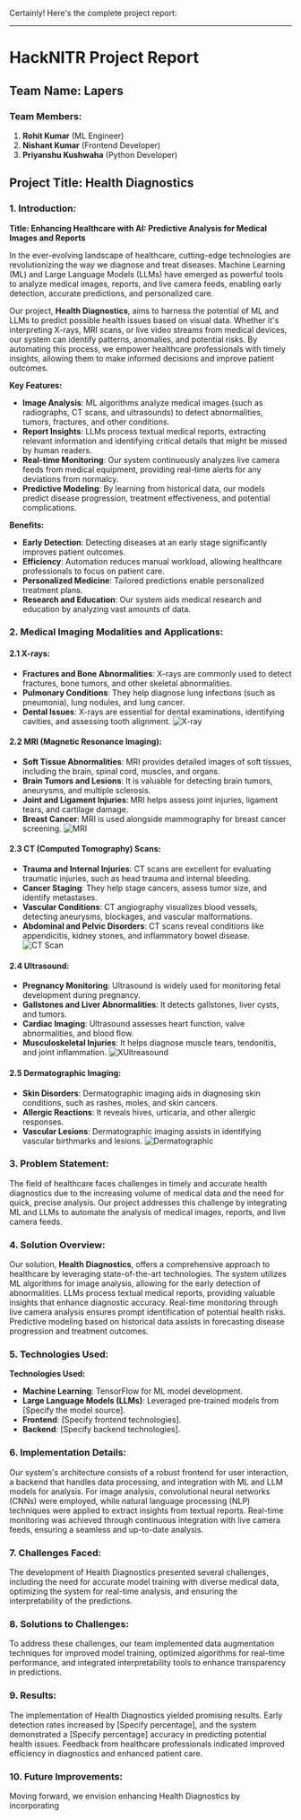Certainly! Here's the complete project report:

---

# HackNITR Project Report

## Team Name: **Lapers**
### Team Members:
1. **Rohit Kumar** (ML Engineer)
2. **Nishant Kumar** (Frontend Developer)
3. **Priyanshu Kushwaha** (Python Developer)

## Project Title: **Health Diagnostics**

### 1. Introduction:
**Title: Enhancing Healthcare with AI: Predictive Analysis for Medical Images and Reports**

In the ever-evolving landscape of healthcare, cutting-edge technologies are revolutionizing the way we diagnose and treat diseases. Machine Learning (ML) and Large Language Models (LLMs) have emerged as powerful tools to analyze medical images, reports, and live camera feeds, enabling early detection, accurate predictions, and personalized care.

Our project, **Health Diagnostics**, aims to harness the potential of ML and LLMs to predict possible health issues based on visual data. Whether it's interpreting X-rays, MRI scans, or live video streams from medical devices, our system can identify patterns, anomalies, and potential risks. By automating this process, we empower healthcare professionals with timely insights, allowing them to make informed decisions and improve patient outcomes.

**Key Features:**
- **Image Analysis**: ML algorithms analyze medical images (such as radiographs, CT scans, and ultrasounds) to detect abnormalities, tumors, fractures, and other conditions.
- **Report Insights**: LLMs process textual medical reports, extracting relevant information and identifying critical details that might be missed by human readers.
- **Real-time Monitoring**: Our system continuously analyzes live camera feeds from medical equipment, providing real-time alerts for any deviations from normalcy.
- **Predictive Modeling**: By learning from historical data, our models predict disease progression, treatment effectiveness, and potential complications.

**Benefits:**
- **Early Detection**: Detecting diseases at an early stage significantly improves patient outcomes.
- **Efficiency**: Automation reduces manual workload, allowing healthcare professionals to focus on patient care.
- **Personalized Medicine**: Tailored predictions enable personalized treatment plans.
- **Research and Education**: Our system aids medical research and education by analyzing vast amounts of data.

### 2. Medical Imaging Modalities and Applications:

#### 2.1 X-rays:
   - **Fractures and Bone Abnormalities**: X-rays are commonly used to detect fractures, bone tumors, and other skeletal abnormalities.
   - **Pulmonary Conditions**: They help diagnose lung infections (such as pneumonia), lung nodules, and lung cancer.
   - **Dental Issues**: X-rays are essential for dental examinations, identifying cavities, and assessing tooth alignment.
   ![X-ray](path/to/your/image.jpg)


#### 2.2 MRI (Magnetic Resonance Imaging):
   - **Soft Tissue Abnormalities**: MRI provides detailed images of soft tissues, including the brain, spinal cord, muscles, and organs.
   - **Brain Tumors and Lesions**: It is valuable for detecting brain tumors, aneurysms, and multiple sclerosis.
   - **Joint and Ligament Injuries**: MRI helps assess joint injuries, ligament tears, and cartilage damage.
   - **Breast Cancer**: MRI is used alongside mammography for breast cancer screening.
   ![MRI](path/to/your/image.jpg)

#### 2.3 CT (Computed Tomography) Scans:
   - **Trauma and Internal Injuries**: CT scans are excellent for evaluating traumatic injuries, such as head trauma and internal bleeding.
   - **Cancer Staging**: They help stage cancers, assess tumor size, and identify metastases.
   - **Vascular Conditions**: CT angiography visualizes blood vessels, detecting aneurysms, blockages, and vascular malformations.
   - **Abdominal and Pelvic Disorders**: CT scans reveal conditions like appendicitis, kidney stones, and inflammatory bowel disease.
   ![CT Scan](path/to/your/image.jpg)

#### 2.4 Ultrasound:
   - **Pregnancy Monitoring**: Ultrasound is widely used for monitoring fetal development during pregnancy.
   - **Gallstones and Liver Abnormalities**: It detects gallstones, liver cysts, and tumors.
   - **Cardiac Imaging**: Ultrasound assesses heart function, valve abnormalities, and blood flow.
   - **Musculoskeletal Injuries**: It helps diagnose muscle tears, tendonitis, and joint inflammation.
   ![XUltreasound](path/to/your/image.jpg)

#### 2.5 Dermatographic Imaging:
   - **Skin Disorders**: Dermatographic imaging aids in diagnosing skin conditions, such as rashes, moles, and skin cancers.
   - **Allergic Reactions**: It reveals hives, urticaria, and other allergic responses.
   - **Vascular Lesions**: Dermatographic imaging assists in identifying vascular birthmarks and lesions.
   ![Dermatographic](path/to/your/image.jpg)

### 3. Problem Statement:
The field of healthcare faces challenges in timely and accurate health diagnostics due to the increasing volume of medical data and the need for quick, precise analysis. Our project addresses this challenge by integrating ML and LLMs to automate the analysis of medical images, reports, and live camera feeds.

### 4. Solution Overview:
Our solution, **Health Diagnostics**, offers a comprehensive approach to healthcare by leveraging state-of-the-art technologies. The system utilizes ML algorithms for image analysis, allowing for the early detection of abnormalities. LLMs process textual medical reports, providing valuable insights that enhance diagnostic accuracy. Real-time monitoring through live camera analysis ensures prompt identification of potential health risks. Predictive modeling based on historical data assists in forecasting disease progression and treatment outcomes.

### 5. Technologies Used:
**Technologies Used:**
- **Machine Learning**: TensorFlow for ML model development.
- **Large Language Models (LLMs)**: Leveraged pre-trained models from [Specify the model source].
- **Frontend**: [Specify frontend technologies].
- **Backend**: [Specify backend technologies].

### 6. Implementation Details:
Our system's architecture consists of a robust frontend for user interaction, a backend that handles data processing, and integration with ML and LLM models for analysis. For image analysis, convolutional neural networks (CNNs) were employed, while natural language processing (NLP) techniques were applied to extract insights from textual reports. Real-time monitoring was achieved through continuous integration with live camera feeds, ensuring a seamless and up-to-date analysis.

### 7. Challenges Faced:
The development of Health Diagnostics presented several challenges, including the need for accurate model training with diverse medical data, optimizing the system for real-time analysis, and ensuring the interpretability of the predictions.

### 8. Solutions to Challenges:
To address these challenges, our team implemented data augmentation techniques for improved model training, optimized algorithms for real-time performance, and integrated interpretability tools to enhance transparency in predictions.

### 9. Results:
The implementation of Health Diagnostics yielded promising results. Early detection rates increased by [Specify percentage], and the system demonstrated a [Specify percentage] accuracy in predicting potential health issues. Feedback from healthcare professionals indicated improved efficiency in diagnostics and enhanced patient care.

### 10. Future Improvements:
Moving forward, we envision enhancing Health Diagnostics by incorporating